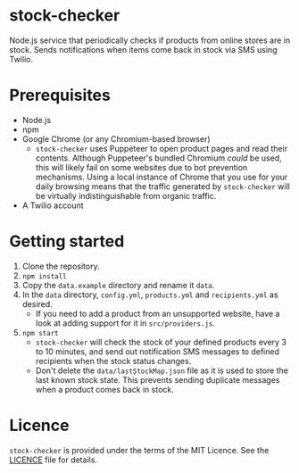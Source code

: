 # stock-checker
Node.js service that periodically checks if products from online stores are in
stock. Sends notifications when items come back in stock via SMS using Twilio.

# Prerequisites
* Node.js
* npm
* Google Chrome (or any Chromium-based browser)
  * `stock-checker` uses Puppeteer to open product pages and read their
    contents. Although Puppeteer's bundled Chromium *could* be used, this will
    likely fail on some websites due to bot prevention mechanisms. Using a
    local instance of Chrome that you use for your daily browsing means that
    the traffic generated by `stock-checker` will be virtually
    indistinguishable from organic traffic.
* A Twilio account

# Getting started
1. Clone the repository.
2. `npm install`
3. Copy the `data.example` directory and rename it `data`.
4. In the `data` directory, `config.yml`, `products.yml` and `recipients.yml`
   as desired.
   * If you need to add a product from an unsupported website, have a look at
     adding support for it in `src/providers.js`.
5. `npm start`
   * `stock-checker` will check the stock of your defined products every 3 to
     10 minutes, and send out notification SMS messages to defined recipients
     when the stock status changes.
   * Don't delete the `data/lastStockMap.json` file as it is used to store the
     last known stock state. This prevents sending duplicate messages when a
     product comes back in stock.

# Licence
`stock-checker` is provided under the terms of the MIT Licence. See the
[LICENCE](LICENCE) file for details.
